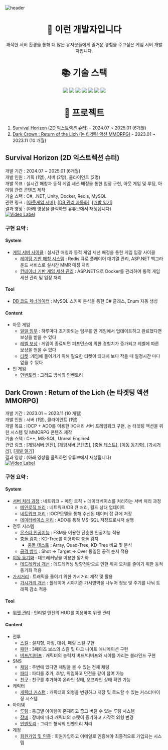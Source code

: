 <div>
  
  <!--Header-->
  ![header](https://capsule-render.vercel.app/api?type=Waving&color=timeGradient&height=300&section=header&text=Apeirogon99&fontSize=90)

  <div align=center><h1>🚀 이런 개발자입니다</h1></div>
  
  <div align=center> 
      쾌적한 서버 환경을 통해 더 많은 유저분들에게 즐거운 경험을 주고싶은 게임 서버 개발자입니다.
  </div>
  
  <div align=center><h1>📚 기술 스택</h1></div>
  
  <div align=center> 
    <img src="https://img.shields.io/badge/c-A8B9CC?style=for-the-badge&logo=c&logoColor=white"> 
    <img src="https://img.shields.io/badge/c++-00599C?style=for-the-badge&logo=c%2B%2B&logoColor=white">
    <img src="https://img.shields.io/badge/unrealengine-0E1128?style=for-the-badge&logo=unrealengine&logoColor=white">
    <img src="https://img.shields.io/badge/mysql-4479A1?style=for-the-badge&logo=mysql&logoColor=white"> 
    <img src="https://img.shields.io/badge/dotnet-512BD4?style=for-the-badge&logo=dotnet&logoColor=white"> 
    <img src="https://img.shields.io/badge/docker-2496ED?style=for-the-badge&logo=docker&logoColor=white">
    <img src="https://img.shields.io/badge/redis-FF4438?style=for-the-badge&logo=redis&logoColor=white">
    <br>
  </div>
  
  </div>

  <div align="center"> <h1> 📁 프로젝트 </h1> </div>
  
1. [Survival Horizon (2D 익스트렉션 슈터)](##-Survival-Horizon-(2D-익스트렉션-슈터)) - 2024.07 ~ 2025.01 (6개월)  </br>
2. [Dark Crown : Return of the Lich (논 타겟팅 액션 MMORPG)](##-Dark-Crown-:-Return-of-the-Lich-(논-타겟팅-액션-MMORPG)) - 2023.01 ~ 2023.11 (10 개월)  </br>
  
 ## Survival Horizon (2D 익스트렉션 슈터)
  개발 기간 : 2024.07 ~ 2025.01 (6개월) </br>
  개발 인원 : 기획 (1명), 서버 (2명), 클라이언트 (2명) </br>
  개발 목표 : 실시간 매칭과 동적 게임 세션 배정을 통한 입장 구현, 아웃 게임 및 루팅, 아이템 관련 콘텐츠 제작 </br>
  기술 스택 : C#, .NET, Unity, Docker, Redis, MySQL </br>
  관련 링크 : [[아웃게임 서버]](https://github.com/sulbos-GP/GunShooterOnline/tree/main/GSO_WebServer), 
             [[DB 관리 자동화]](https://github.com/Apeirogon99/SchemaStructor),
             [[개발 일기]](https://apeirogon99.tistory.com/category/%5BSurvival%20Horizion%5D) </br>
  결과 영상 : (아래 영상을 클릭하면 유튜브에서 재생됩니다) </br>
  [![Video Label](http://img.youtube.com/vi/444oGjuMZwc/0.jpg)](https://youtu.be/444oGjuMZwc)
  ### 구현 요약 : </br>
  #### System
  - [게임 서버 사이클](https://github.com/sulbos-GP/GunShooterOnline/tree/main/GSO_WebServer/README.md#게임-서버-사이클) : 실시간 매칭과 동적 게임 세션 배정을 통한 게임 입장 사이클
    - [레이팅 기반 매칭 시스템](https://github.com/sulbos-GP/GunShooterOnline/tree/main/GSO_WebServer/README.md#레이팅-기반-매칭-시스템) : Redis 큐로 플레이어 대기열 관리, ASP.NET 백그라운드 서비스로 실시간 MMR 매칭 처리
    - [컨테이너 기반 게임 세션 관리](https://github.com/sulbos-GP/GunShooterOnline/tree/main/GSO_WebServer/README.md#컨테이너-기반-게임-세션-관리) : ASP.NET으로 Docker를 관리하여 동적 게임 세션 관리 및 입장 처리
  #### Tool
  - [DB 코드 제너레이터](https://github.com/Apeirogon99/SchemaStructor) : MySQL 스키마 분석을 통한 C# 클래스, Enum 자동 생성
  #### Content
  - 아웃 게임
    - [일일 임무](https://github.com/sulbos-GP/GunShooterOnline/blob/main/GSO_WebServer/README.md#일일-미션) : 하루마다 초기화되는 임무를 인 게임에서 업데이트하고 완료했다면 보상을 받을 수 있다
    - [레벨 보상](https://github.com/sulbos-GP/GunShooterOnline/blob/main/GSO_WebServer/README.md#레벨-보상) : 게임이 종료되면 퍼포먼스에 의한 경험치가 증가되고 레벨에 따른 보상을 얻을 수 있다
    - [티켓](https://github.com/sulbos-GP/GunShooterOnline/blob/main/GSO_WebServer/README.md#티켓) :게임에 들어가기 위해 필요한 티켓이 최대치 보다 작을 때 일정시간 마다 얻을 수 있다
  - 인 게임
    - [인벤토리](https://github.com/sulbos-GP/GunShooterOnline/blob/main/GSO_WebServer/README.md#인벤토리) : 그리드 방식의 인벤토리

  ## Dark Crown : Return of the Lich (논 타겟팅 액션 MMORPG)
  개발 기간 : 2023.01 ~ 2023.11 (10 개월) </br>
  개발 인원 : 서버 (1명), 클라이언트 (1명) </br>
  개발 목표 : IOCP + ADO를 이용한 I/O처리 서버 프레임워크 구현, 논 타겟팅 액션을 위한 시스템 및 MMORPG 콘텐츠 제작 </br>
  기술 스택 : C++, MS-SQL, Unreal Engine4 </br>
  관련 링크 : [[게임서버 엔진]](https://github.com/Apeirogon99/ApeirogonServerEngine), 
             [[게임서버 콘텐츠]](https://github.com/Apeirogon99/Project_LD_Server),
             [[충돌 테스트]](https://github.com/Apeirogon99/CollisionDetection),
             [[이동 동기화]](https://github.com/Apeirogon99/MovementSync),
             [[가시거리]](https://github.com/Apeirogon99/AreaOfInterest),
             [[개발 일기]](https://apeirogon99.tistory.com/category/%5BMMORPG%5D) </br>
  결과 영상 : (아래 영상을 클릭하면 유튜브에서 재생됩니다) </br>
  [![Video Label](http://img.youtube.com/vi/V_tvPMT1-Mk/0.jpg)](https://youtu.be/V_tvPMT1-Mk)
  ### 구현 요약 : </br>
  #### System
  - [서버 처리 과정](https://github.com/Apeirogon99/ApeirogonServerEngine/blob/master/README.md#서버-처리-과정) : 네트워크 + 메인 로직 + 데이터베이스를 처리하는 서버 처리 과정
    - [메인로직 처리](https://github.com/Apeirogon99/ApeirogonServerEngine/blob/master/README.md#메인로직-처리) : 네트워크/DB 큐 처리, 월드 상태 업데이트
    - [네트워크 처리](https://github.com/Apeirogon99/ApeirogonServerEngine/blob/master/README.md#네트워크-처리) : IOCP모델을 통해 수신된 데이터 잡 큐에 저장
    - [데이터베이스 처리](https://github.com/Apeirogon99/ApeirogonServerEngine/blob/master/README.md#데이터베이스-처리) : ADO를 통해 MS-SQL 저장프로시저 실행
  - 전투 시스템
    - [몬스터 인공지능](https://github.com/Apeirogon99/Project_LD_Server/blob/master/README.md#몬스터-인공지능) : FSM을 이용한 단순한 인공지능 적용
    - [충돌 감지](https://github.com/Apeirogon99/Project_LD_Server/blob/master/README.md#충돌-감지) : KD-Tree를 이용하여 충돌 감지
      - [충돌 테스트](https://github.com/Apeirogon99/CollisionDetection) : Array, Quad-Tree, KD-Tree 비교 및 분석
    - [공격 방식](https://github.com/Apeirogon99/Project_LD_Server/blob/master/README.md#공격-방식) : Shot -> Target -> Over 통일된 공격 순서 적용
  - [이동 동기화](https://github.com/Apeirogon99/Project_LD_Server/blob/master/README.md#이동-동기화) : 데드레커닝을 이용한 동기화
    - [데드레커닝 개선](https://github.com/Apeirogon99/MovementSync) : 데드레커닝 방향전환으로 인한 위치 오차를 줄이기 위한 동적 동기화 적용
  - [가시거리](https://github.com/Apeirogon99/Project_LD_Server/blob/master/README.md#가시거리) : 트래픽을 줄이기 위한 가시거리 제작 및 활용
    - [가시거리 개선](https://github.com/Apeirogon99/AreaOfInterest) : 플레이어 시야기준 가시영역을 나누어 정보 및 주기를 나눠 트래픽 감소 적용
  #### Tool
  - [위젯 관리](https://github.com/Apeirogon99/Project_LD/tree/master/Source/Project_LD/Public/Widget) : 언리얼 엔진의 HUD를 이용하여 위젯 관리
  #### Content
  - 전투
    - [스킬](https://github.com/Apeirogon99/Project_LD_Server/blob/master/README.md#스킬) : 설치형, 차징, 대쉬, 패링 스킬 구현
    - [패턴](https://github.com/Apeirogon99/Project_LD_Server/blob/master/README.md#패턴) : 3페이즈 보스의 스킬 및 다크 나이트 애니메이션 구현
    - [버프/디버프](https://github.com/Apeirogon99/Project_LD_Server/blob/master/README.md#버프-디버프) : 캐릭터의 능력치 버프/디버프와 시야를 가리는 블라인드 구현
  - SNS
    - [채팅](https://github.com/Apeirogon99/Project_LD_Server/blob/master/README.md#채팅) : 주변에 있다면 채팅을 볼 수 있는 전체 채팅
    - [파티](https://github.com/Apeirogon99/Project_LD_Server/blob/master/README.md#파티) : 파티를 추가, 추방, 위임하고 던전을 같이 참여 가능
    - [친구](https://github.com/Apeirogon99/Project_LD_Server/blob/master/README.md#친구) : 친구를 추가하여 온라인 상태, 오프라인 상태 확인 가능
  - 캐릭터
    - [캐릭터 커스텀](https://github.com/Apeirogon99/Project_LD_Server/blob/master/README.md#캐릭터-커스텀) : 캐릭터의 외형을 변경하고 저장 및 로드할 수 있는 커스터마이징 시스템
  - 아이템
    - [루팅](https://github.com/Apeirogon99/Project_LD_Server/blob/master/README.md#루팅) : 등급별 아이템이 존재하고 줍고 버릴 수 있는 루팅 시스템
    - [장비](https://github.com/Apeirogon99/Project_LD_Server/blob/master/README.md#장비) : 장비에 따라 캐릭터의 스탯이 증가하고 시각적 외형 변경
    - [인벤토리](https://github.com/Apeirogon99/Project_LD_Server/blob/master/README.md#인벤토리) : 그리드 형식의 인벤토리 처리
  - 계정
    - [회원가입 및 인증](https://github.com/Apeirogon99/Project_LD_Server/blob/master/README.md#회원가입-및-인증) : 회원가입하고 이메일로 인증해야 최종적으로 가입되는 시스템
</div>
